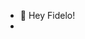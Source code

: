 - 👋 Hey Fidelo!
-

<!---
felipefidelo/felipefidelo is a ✨ special ✨ repository because its `README.md` (this file) appears on your GitHub profile.
You can click the Preview link to take a look at your changes.
--->
